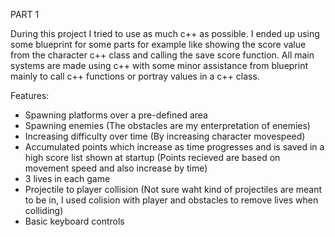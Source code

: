 PART 1

During this project I tried to use as much c++ as possible. I ended up using some blueprint for some parts for example like showing the score value from the character c++ class and calling the save score function.
All main systems are made using c++ with some minor assistance from blueprint mainly to call c++ functions or portray values in a c++ class.

Features: 
* Spawning platforms over a pre-defined area
* Spawning enemies (The obstacles are my enterpretation of enemies)
* Increasing difficulty over time (By increasing character movespeed)
* Accumulated points which increase as time progresses and is saved in a high score list shown at startup (Points recieved are based on movement speed and also increase by time)
* 3 lives in each game
* Projectile to player collision (Not sure waht kind of projectiles are meant to be in, I used colision with player and obstacles to remove lives when colliding)
* Basic keyboard controls
